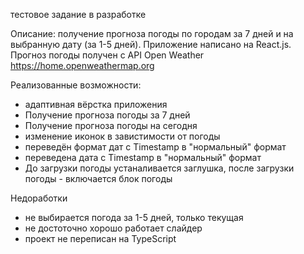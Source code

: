 тестовое задание
в разработке

Описание: получение прогноза погоды по городам за 7 дней и на выбранную дату (за 1-5 дней).
Приложение написано на React.js. Прогноз погоды получен с API Open Weather https://home.openweathermap.org

Реализованные возможности:
- адаптивная вёрстка приложения
- Получение прогноза погоды за 7 дней
- Получение прогноза погоды на сегодня
- изменение иконок в завистимости от погоды
- переведён формат дат с Timestamp в "нормальный" формат
- переведена дата с Timestamp в "нормальный" формат
- До загрузки погоды устаналивается заглушка, после загрузки погоды - включается блок погоды


Недоработки
- не выбирается погода за 1-5 дней, только текущая
- не достоточно хорошо работает слайдер
- проект не переписан на TypeScript
